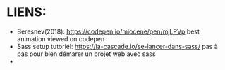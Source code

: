 # LIENS:
- Beresnev(2018): https://codepen.io/miocene/pen/mjLPVp
best animation viewed on codepen
- Sass setup tutoriel: https://la-cascade.io/se-lancer-dans-sass/
pas à pas pour bien démarer un projet web avec sass
- 